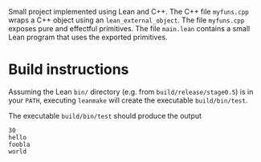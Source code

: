 Small project implemented using Lean and C++.
The C++ file `myfuns.cpp` wraps a C++ object using an `lean_external_object`.
The file `myfuns.cpp` exposes pure and effectful primitives.
The file `main.lean` contains a small Lean program that uses the exported primitives.

Build instructions
=====

Assuming the Lean `bin/` directory (e.g. from `build/release/stage0.5`) is in your `PATH`,
executing `leanmake` will create the executable `build/bin/test`.

The executable `build/bin/test` should produce the output
```
30
hello
foobla
world
```
